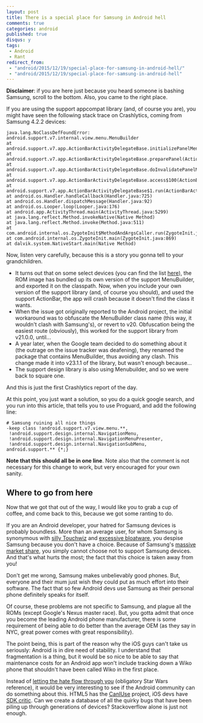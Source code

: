 ```yaml
---
layout: post
title: There is a special place for Samsung in Android hell
comments: true
categories: android
published: true
disqus: y
tags:
 - Android
 - Rant
redirect_from: 
 - "android/2015/12/19/special-place-for-samsung-in-android-hell/"
 - "android/2015/12/19/special-place-for-samsung-in-android-hell"
---
```


**Disclaimer**: if you are here just because you heard someone is bashing Samsung, scroll to the bottom. Also, you came to the right place.

If you are using the support appcompat library (and, of course you are), you might have seen the following stack trace on Crashlytics, coming from Samsung 4.2.2 devices:

```
java.lang.NoClassDefFoundError: android.support.v7.internal.view.menu.MenuBuilder
at android.support.v7.app.ActionBarActivityDelegateBase.initializePanelMenu(ActionBarActivityDelegateBase.java:991)
at android.support.v7.app.ActionBarActivityDelegateBase.preparePanel(ActionBarActivityDelegateBase.java:1041)
at android.support.v7.app.ActionBarActivityDelegateBase.doInvalidatePanelMenu(ActionBarActivityDelegateBase.java:1259)
at android.support.v7.app.ActionBarActivityDelegateBase.access$100(ActionBarActivityDelegateBase.java:80)
at android.support.v7.app.ActionBarActivityDelegateBase$1.run(ActionBarActivityDelegateBase.java:116)
at android.os.Handler.handleCallback(Handler.java:725)
at android.os.Handler.dispatchMessage(Handler.java:92)
at android.os.Looper.loop(Looper.java:176)
at android.app.ActivityThread.main(ActivityThread.java:5299)
at java.lang.reflect.Method.invokeNative(Native Method)
at java.lang.reflect.Method.invoke(Method.java:511)
at com.android.internal.os.ZygoteInit$MethodAndArgsCaller.run(ZygoteInit.java:1102)
at com.android.internal.os.ZygoteInit.main(ZygoteInit.java:869)
at dalvik.system.NativeStart.main(Native Method)
```

Now, listen very carefully, because this is a story you gonna tell to your grandchildren. 

- It turns out that on some select devices (you can find the list [here](https://code.google.com/p/android/issues/detail?id=78377#c311)), the ROM image has bundled up its own version of the support MenuBuilder, and exported it on the classpath. Now, when you include your own version of the support library (and, of course you should), and used the support ActionBar, the app will crash because it doesn't find the class it wants.
- When the issue got originally reported to the Android project, the initial workaround was to obfuscate the MenuBuilder class name (this way, it wouldn't clash with Samsung's), or revert to v20. Obfuscation being the easiest route (obviously), this worked for the support library from v21.0.0, until...
- A year later, when the Google team decided to do something about it (the outrage on the issue tracker was deafening), they renamed the package that contains MenuBuilder, thus avoiding any clash. This change made it into v23.1.1 of the library, but wasn't enough because...
- The support design library is also using Menubuilder, and so we were back to square one.

And this is just the first Crashlytics report of the day.

At this point, you just want a solution, so you do a quick google search, and you run into this article, that tells you to use Proguard, and add the following line:

```
# Samsung ruining all nice things
-keep class !android.support.v7.view.menu.**,
 !android.support.design.internal.NavigationMenu,
 !android.support.design.internal.NavigationMenuPresenter,
 !android.support.design.internal.NavigationSubMenu, 
android.support.** {*;}
```

**Note that this should all be in one line**. Note also that the comment is not necessary for this change to work, but very encouraged for your own sanity.


Where to go from here
---------------------

Now that we got that out of the way, I would like you to grab a cup of coffee, and come back to this, because we got some ranting to do.

If you are an Android developer, your hatred for Samsung devices is probably boundless. More than an average user, for whom Samsung is synonymous with [silly Touchwiz](http://www.androidauthority.com/community/threads/why-most-of-the-people-hate-samsung.588/) and [excessive bloatware](https://www.reddit.com/r/Android/comments/1zyo91/why_the_hate_for_samsung/), you despise Samsung because you don't have a choice. Because of Samsung's [massive market share](http://www.cnet.com/news/samsung-continues-to-rule-over-apple-in-smartphone-market/), you simply cannot choose not to support Samsung devices. And that's what hurts the most; the fact that this choice is taken away from you!

Don't get me wrong, Samsung makes unbelievably good phones. But, everyone and their mum just wish they could put as much effort into their software. The fact that so few Android devs use Samsung as their personal phone definitely speaks for itself.

Of course, these problems are not specific to Samsung, and plague all the ROMs (except Google's Nexus master race). But, you gotta admit that once you become the leading Android phone manufacturer, there is some requirement of being able to do better than the average OEM (as they say in NYC, great power comes with great responsibility).

The point being, this is part of the reason why the iOS guys can't take us seriously: Android is in dire need of stability. I understand that fragmentation is a thing, but it would be so nice to be able to say that maintenance costs for an Android app won't include tracking down a Wiko phone that shouldn't have been called Wiko in the first place.

Instead of [letting the hate flow through you](https://www.youtube.com/watch?v=_Avn2nT16FA) (obligatory Star Wars reference), it would be very interesting to see if the Android community can do something about this. HTML5 has the [CanIUse](http://caniuse.com/) project, iOS devs have [SDK critic](http://www.sdkcritic.com/). Can we create a database of all the quirky bugs that have been piling up through generations of devices? Stackoverflow alone is just not enough.

